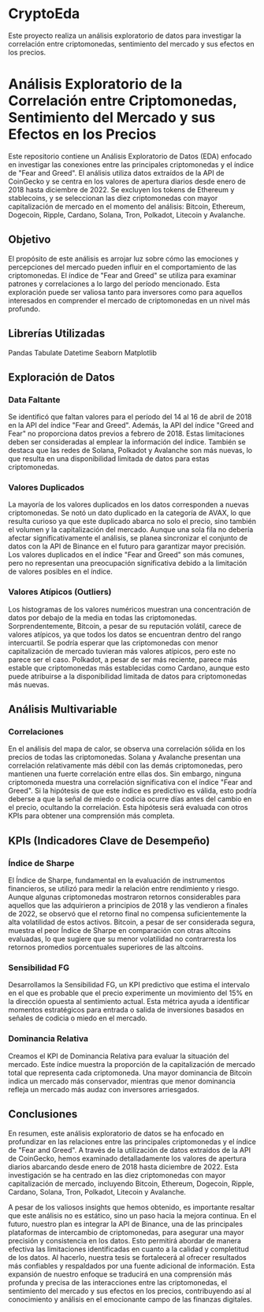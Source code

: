 # CryptoEda
Este proyecto realiza un análisis exploratorio de datos para investigar la correlación entre criptomonedas, sentimiento del mercado y sus efectos en los precios.

# Análisis Exploratorio de la Correlación entre Criptomonedas, Sentimiento del Mercado y sus Efectos en los Precios
Este repositorio contiene un Análisis Exploratorio de Datos (EDA) enfocado en investigar las conexiones entre las principales criptomonedas y el índice de "Fear and Greed". El análisis utiliza datos extraídos de la API de CoinGecko y se centra en los valores de apertura diarios desde enero de 2018 hasta diciembre de 2022. Se excluyen los tokens de Ethereum y stablecoins, y se seleccionan las diez criptomonedas con mayor capitalización de mercado en el momento del análisis: Bitcoin, Ethereum, Dogecoin, Ripple, Cardano, Solana, Tron, Polkadot, Litecoin y Avalanche.

## Objetivo
El propósito de este análisis es arrojar luz sobre cómo las emociones y percepciones del mercado pueden influir en el comportamiento de las criptomonedas. El índice de "Fear and Greed" se utiliza para examinar patrones y correlaciones a lo largo del período mencionado. Esta exploración puede ser valiosa tanto para inversores como para aquellos interesados en comprender el mercado de criptomonedas en un nivel más profundo.

## Librerías Utilizadas
Pandas
Tabulate
Datetime
Seaborn
Matplotlib

## Exploración de Datos
### Data Faltante
Se identificó que faltan valores para el período del 14 al 16 de abril de 2018 en la API del índice "Fear and Greed". Además, la API del índice "Greed and Fear" no proporciona datos previos a febrero de 2018. Estas limitaciones deben ser consideradas al emplear la información del índice. También se destaca que las redes de Solana, Polkadot y Avalanche son más nuevas, lo que resulta en una disponibilidad limitada de datos para estas criptomonedas.

### Valores Duplicados
La mayoría de los valores duplicados en los datos corresponden a nuevas criptomonedas. Se notó un dato duplicado en la categoría de AVAX, lo que resulta curioso ya que este duplicado abarca no solo el precio, sino también el volumen y la capitalización del mercado. Aunque una sola fila no debería afectar significativamente el análisis, se planea sincronizar el conjunto de datos con la API de Binance en el futuro para garantizar mayor precisión. Los valores duplicados en el índice "Fear and Greed" son más comunes, pero no representan una preocupación significativa debido a la limitación de valores posibles en el índice.

### Valores Atípicos (Outliers)
Los histogramas de los valores numéricos muestran una concentración de datos por debajo de la media en todas las criptomonedas. Sorprendentemente, Bitcoin, a pesar de su reputación volátil, carece de valores atípicos, ya que todos los datos se encuentran dentro del rango intercuartil. Se podría esperar que las criptomonedas con menor capitalización de mercado tuvieran más valores atípicos, pero este no parece ser el caso. Polkadot, a pesar de ser más reciente, parece más estable que criptomonedas más establecidas como Cardano, aunque esto puede atribuirse a la disponibilidad limitada de datos para criptomonedas más nuevas.

## Análisis Multivariable
### Correlaciones
En el análisis del mapa de calor, se observa una correlación sólida en los precios de todas las criptomonedas. Solana y Avalanche presentan una correlación relativamente más débil con las demás criptomonedas, pero mantienen una fuerte correlación entre ellas dos. Sin embargo, ninguna criptomoneda muestra una correlación significativa con el índice "Fear and Greed". Si la hipótesis de que este índice es predictivo es válida, esto podría deberse a que la señal de miedo o codicia ocurre días antes del cambio en el precio, ocultando la correlación. Esta hipótesis será evaluada con otros KPIs para obtener una comprensión más completa.

## KPIs (Indicadores Clave de Desempeño)
### Índice de Sharpe
El Índice de Sharpe, fundamental en la evaluación de instrumentos financieros, se utilizó para medir la relación entre rendimiento y riesgo. Aunque algunas criptomonedas mostraron retornos considerables para aquellos que las adquirieron a principios de 2018 y las vendieron a finales de 2022, se observó que el retorno final no compensa suficientemente la alta volatilidad de estos activos. Bitcoin, a pesar de ser considerada segura, muestra el peor Índice de Sharpe en comparación con otras altcoins evaluadas, lo que sugiere que su menor volatilidad no contrarresta los retornos promedios porcentuales superiores de las altcoins.

### Sensibilidad FG
Desarrollamos la Sensibilidad FG, un KPI predictivo que estima el intervalo en el que es probable que el precio experimente un movimiento del 15% en la dirección opuesta al sentimiento actual. Esta métrica ayuda a identificar momentos estratégicos para entrada o salida de inversiones basados en señales de codicia o miedo en el mercado.

### Dominancia Relativa
Creamos el KPI de Dominancia Relativa para evaluar la situación del mercado. Este índice muestra la proporción de la capitalización de mercado total que representa cada criptomoneda. Una mayor dominancia de Bitcoin indica un mercado más conservador, mientras que menor dominancia refleja un mercado más audaz con inversores arriesgados.

## Conclusiones
En resumen, este análisis exploratorio de datos se ha enfocado en profundizar en las relaciones entre las principales criptomonedas y el índice de "Fear and Greed". A través de la utilización de datos extraídos de la API de CoinGecko, hemos examinado detalladamente los valores de apertura diarios abarcando desde enero de 2018 hasta diciembre de 2022. Esta investigación se ha centrado en las diez criptomonedas con mayor capitalización de mercado, incluyendo Bitcoin, Ethereum, Dogecoin, Ripple, Cardano, Solana, Tron, Polkadot, Litecoin y Avalanche.

A pesar de los valiosos insights que hemos obtenido, es importante resaltar que este análisis no es estático, sino un paso hacia la mejora continua. En el futuro, nuestro plan es integrar la API de Binance, una de las principales plataformas de intercambio de criptomonedas, para asegurar una mayor precisión y consistencia en los datos. Esto permitirá abordar de manera efectiva las limitaciones identificadas en cuanto a la calidad y completitud de los datos. Al hacerlo, nuestra tesis se fortalecerá al ofrecer resultados más confiables y respaldados por una fuente adicional de información. Esta expansión de nuestro enfoque se traducirá en una comprensión más profunda y precisa de las interacciones entre las criptomonedas, el sentimiento del mercado y sus efectos en los precios, contribuyendo así al conocimiento y análisis en el emocionante campo de las finanzas digitales.
